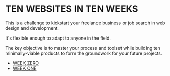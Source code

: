# TEN WEBSITES IN TEN WEEKS

This is a challenge to kickstart your freelance business or job search in web design and development.

It's flexible enough to adapt to anyone in the field.

The key objective is to master your process and toolset while building ten minimally-viable products to form the groundwork for your future projects.

- [WEEK ZERO](week-0.md)
- [WEEK ONE](week-1.md)
